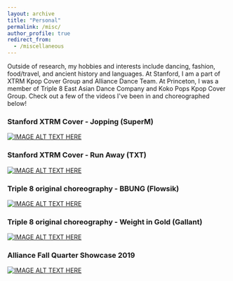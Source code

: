```yaml
---
layout: archive
title: "Personal"
permalink: /misc/
author_profile: true
redirect_from:
  - /miscellaneous
---
```


Outside of research, my hobbies and interests include dancing, fashion, food/travel, and ancient history and languages. At Stanford, I am a part of XTRM Kpop Cover Group and Alliance Dance Team. At Princeton, I was a member of Triple 8 East Asian Dance Company and Koko Pops Kpop Cover Group. Check out a few of the videos I've been in and choreographed below!


### Stanford XTRM Cover - Jopping (SuperM)
[![IMAGE ALT TEXT HERE](https://img.youtube.com/vi/oBamQxGTIL0/0.jpg)](https://www.youtube.com/watch?v=oBamQxGTIL0)

### Stanford XTRM Cover - Run Away (TXT)
[![IMAGE ALT TEXT HERE](https://img.youtube.com/vi/EAx51qN3B8A/0.jpg)](https://www.youtube.com/watch?v=EAx51qN3B8A)

### Triple 8 original choreography - BBUNG (Flowsik)
[![IMAGE ALT TEXT HERE](https://img.youtube.com/vi/291e17-lMSo/0.jpg)](https://www.youtube.com/watch?v=291e17-lMSo)

### Triple 8 original choreography - Weight in Gold (Gallant)
[![IMAGE ALT TEXT HERE](https://img.youtube.com/vi/Rkv7MI4ClKk/0.jpg)](https://www.youtube.com/watch?v=Rkv7MI4ClKk)

### Alliance Fall Quarter Showcase 2019
[![IMAGE ALT TEXT HERE](https://img.youtube.com/vi/PtZGUQy9LzM/0.jpg)](https://www.youtube.com/watch?v=PtZGUQy9LzM)